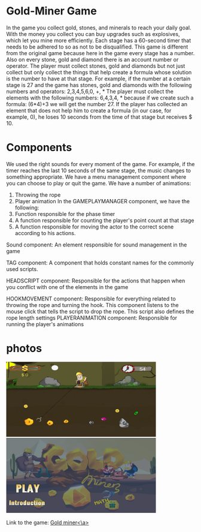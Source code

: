 # Gold-Miner Game
In the game you collect gold, stones, and minerals to reach your daily goal. With the money you collect you can buy upgrades such as explosives, which let you mine more efficiently. 
Each stage has a 60-second timer that needs to be adhered to so as not to be disqualified.
This game is different from the original game because here in the game every stage has a number. Also on every stone, gold and diamond there is an account number or operator. The player must collect stones, gold and diamonds but not just collect but only collect the things that help create a formula whose solution is the number to have at that stage.
For example, if the number at a certain stage is 27 and the game has stones, gold and diamonds with the following numbers and operators: 2,3,4,5,6,0, +, *
The player must collect the elements with the following numbers: 6,4,3,4, * because if we create such a formula: (6*4)+3 we will get the number 27.
If the player has collected an element that does not help him to create a formula (in our case, for example, 0), he loses 10 seconds from the time of that stage but receives $ 10.

# Components

We used the right sounds for every moment of the game. For example, if the timer reaches the last 10 seconds of the same stage, the music changes to something appropriate.
We have a menu management component where you can choose to play or quit the game.
We have a number of animations:
1. Throwing the rope
2. Player animation
In the GAMEPLAYMANAGER component, we have the following:
1. Function responsible for the phase timer
2. A function responsible for counting the player's point count at that stage
3. A function responsible for moving the actor to the correct scene according to his actions.

Sound component:
An element responsible for sound management in the game

TAG component:
A component that holds constant names for the commonly used scripts.

HEADSCRIPT component:
Responsible for the actions that happen when you conflict with one of the elements in the game

HOOKMOVEMENT component:
Responsible for everything related to throwing the rope and turning the hook. This component listens to the mouse click that tells the script to drop the rope.
This script also defines the rope length settings
PLAYERANIMATION component:
Responsible for running the player's animations

# photos

<img src="https://github.com/shaykeshok/Gold-Miner-2D/blob/master/2.PNG" width="400px" height="200px">

<img src="https://github.com/shaykeshok/Gold-Miner-2D/blob/master/menu.PNG" width="400px" height="200px">

Link to the game: <a href="https://shaykeshok.itch.io/gold-minner" target="_blank">Gold miner<\a>
